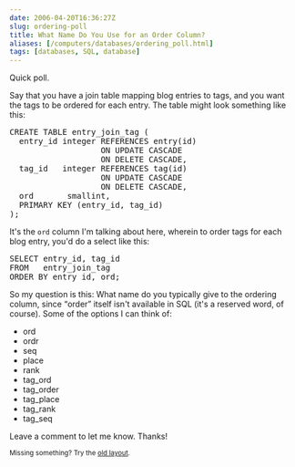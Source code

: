 ```yaml
--- 
date: 2006-04-20T16:36:27Z
slug: ordering-poll
title: What Name Do You Use for an Order Column?
aliases: [/computers/databases/ordering_poll.html]
tags: [databases, SQL, database]
---
```


<p>Quick poll.</p>

<p>Say that you have a join table mapping blog entries to tags, and you want the tags to be ordered for each entry. The table might look something like this:</p>

<pre>
CREATE TABLE entry_join_tag (
  entry_id integer REFERENCES entry(id)
                   ON UPDATE CASCADE
                   ON DELETE CASCADE,
  tag_id   integer REFERENCES tag(id)
                   ON UPDATE CASCADE
                   ON DELETE CASCADE,
  ord       smallint,
  PRIMARY KEY (entry_id, tag_id)
);
</pre>

<p>It's the <code>ord</code> column I'm talking about here, wherein to order tags for each blog entry, you'd do a select like this:</p>

<pre>
SELECT entry_id, tag_id
FROM   entry_join_tag
ORDER BY entry_id, ord;
</pre>

<p>So my question is this: What name do you typically give to the ordering column, since <q>order</q> itself isn't available in SQL (it's a reserved word, of course). Some of the options I can think of:</p>

<ul>
  <li>ord</li>
  <li>ordr</li>
  <li>seq</li>
  <li>place</li>
  <li>rank</li>
  <li>tag_ord</li>
  <li>tag_order</li>
  <li>tag_place</li>
  <li>tag_rank</li>
  <li>tag_seq</li>
</ul>

<p>Leave a comment to let me know. Thanks!</p>

<p class="past"><small>Missing something? Try the <a rel="nofollow" href="http://past.justatheory.com/computers/databases/ordering_poll.html">old layout</a>.</small></p>



